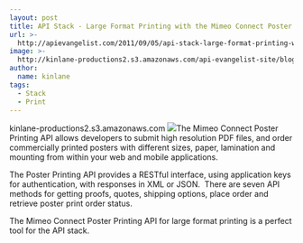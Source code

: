 ```yaml
---
layout: post
title: API Stack - Large Format Printing with the Mimeo Connect Poster Printing API
url: >-
  http://apievangelist.com/2011/09/05/api-stack-large-format-printing-with-the-mimeo-connect-poster-printing-api/
image: >-
  http://kinlane-productions2.s3.amazonaws.com/api-evangelist-site/blog/posters-sample.png
author:
  name: kinlane
tags:
  - Stack
  - Print
---
```

kinlane-productions2.s3.amazonaws.com ![](http://kinlane-productions.s3.amazonaws.com/mimeo/posters-sample.png)The Mimeo Connect Poster Printing API allows developers to submit high resolution PDF files, and order commercially printed posters with different sizes, paper, lamination and mounting from within your web and mobile applications.

The Poster Printing API provides a RESTful interface, using application keys for authentication, with responses in XML or JSON.  There are seven API methods for getting proofs, quotes, shipping options, place order and retrieve poster print order status.

The Mimeo Connect Poster Printing API for large format printing is a perfect tool for the API stack.
